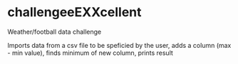 # challengeeEXXcellent
Weather/football data challenge

Imports data from a csv file to be speficied by the user, 
adds a column (max - min value),
finds minimum of new column, 
prints result
